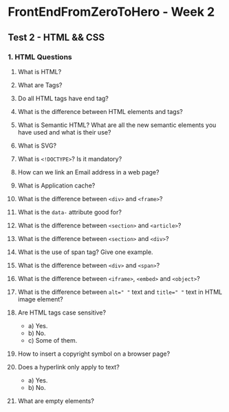 # FrontEndFromZeroToHero - Week 2

## Test 2 - HTML && CSS

### 1. HTML Questions


1. What is HTML?

2. What are Tags?

3. Do all HTML tags have end tag?

4. What is the difference between HTML elements and tags?

1. What is Semantic HTML? What are all the new semantic elements you have used and what is their use?

2. What is SVG?

3. What is ``<!DOCTYPE>``? Is it mandatory?

4. How can we link an Email address in a web page?

5. What is Application cache?

6. What is the difference between ``<div>`` and ``<frame>``?
 
7. What is the ``data-`` attribute good for?

8. What is the difference between ``<section>`` and ``<article>``?

9. What is the difference between ``<section>`` and ``<div>``?

9. What is the use of span tag? Give one example.

10. What is the difference between ``<div>``  and ``<span>``?

11. What is the difference between ``<iframe>``, ``<embed>`` and ``<object>``?

12. What is the difference between ``alt=" "`` text and ``title=" "`` text in HTML image element?

13. Are HTML tags case sensitive? 
 
    * a) Yes.
    * b) No.
    * c) Some of them.
   
14. How to insert a copyright symbol on a browser page?

15. Does a hyperlink only apply to text?
    
    * a) Yes.
    * b) No.

16. What are empty elements?
